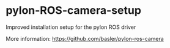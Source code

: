 # pylon-ROS-camera-setup
Improved installation setup for the pylon ROS driver 

More information: https://github.com/basler/pylon-ros-camera
